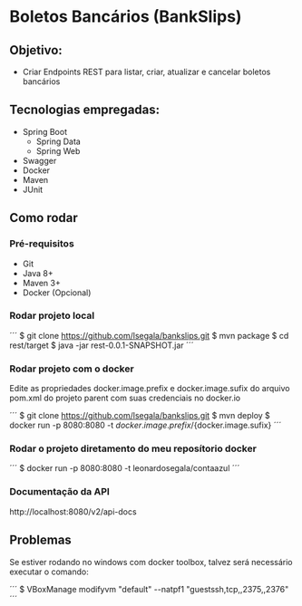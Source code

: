 # Boletos Bancários (BankSlips)

## Objetivo:

* Criar Endpoints REST para listar, criar, atualizar e cancelar boletos bancários

## Tecnologias empregadas:

* Spring Boot
    * Spring Data
    * Spring Web
* Swagger
* Docker
* Maven
* JUnit

## Como rodar

### Pré-requisitos

* Git
* Java 8+
* Maven 3+
* Docker (Opcional)

### Rodar projeto local

´´´
$ git clone https://github.com/lsegala/bankslips.git
$ mvn package
$ cd rest/target
$ java -jar rest-0.0.1-SNAPSHOT.jar
´´´

### Rodar projeto com o docker

Edite as propriedades docker.image.prefix e docker.image.sufix do arquivo pom.xml do projeto parent com suas credenciais no docker.io

´´´
$ git clone https://github.com/lsegala/bankslips.git
$ mvn deploy
$ docker run -p 8080:8080 -t ${docker.image.prefix}/${docker.image.sufix}
´´´

### Rodar o projeto diretamento do meu reposítorio docker

´´´
$ docker run -p 8080:8080 -t leonardosegala/contaazul
´´´

### Documentação da API

http://localhost:8080/v2/api-docs

## Problemas

Se estiver rodando no windows com docker toolbox, talvez será necessário executar o comando:

´´´
$ VBoxManage modifyvm "default" --natpf1 "guestssh,tcp,,2375,,2376"
´´´


